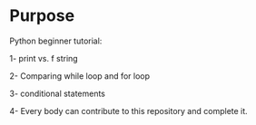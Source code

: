 # Purpose
Python beginner tutorial:

1- print vs. f string

2- Comparing while loop and for loop

3- conditional statements

4- Every body can contribute to this repository and complete it.